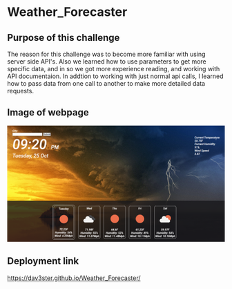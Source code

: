 # Weather_Forecaster

## Purpose of this challenge

The reason for this challenge was to become more familiar with using server side API's. Also we learned how to use parameters to get more specific data, and in so we got more experience reading, and working with API documentaion. In addtion to working with just normal api calls, I learned how to pass data from one call to another to make more detailed data requests. 

## Image of webpage
 
![Image](./assets/Images/readmeimage.png)

## Deployment link

https://dav3ster.github.io/Weather_Forecaster/